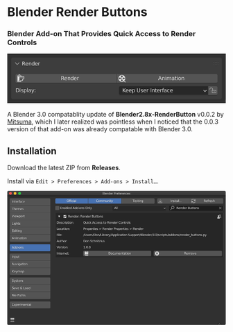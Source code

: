 # Blender Render Buttons
### Blender Add-on That Provides Quick Access to Render Controls

![Render Buttons Panel](https://github.com/don1138/blender-render-buttons/blob/main/render-buttons-panel.png)

A Blender 3.0 compatablity update of **Blender2.8x-RenderButton** v0.0.2 by [Mitsuma](https://github.com/Mitsuma/Blender2.8-RenderButton), which I later realized was pointless when I noticed that the 0.0.3 version of that add-on was already compatable with Blender 3.0.

## Installation

Download the latest ZIP from **Releases**.

Install via ``Edit > Preferences > Add-ons > Install…``.

![Render Buttons Panel](https://github.com/don1138/blender-render-buttons/blob/main/preferences-panel.png)
